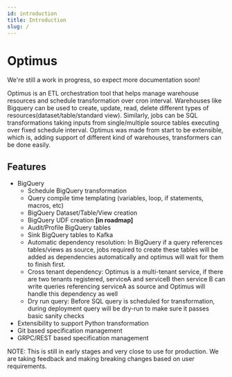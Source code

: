 ```yaml
---
id: introduction
title: Introduction
slug: /
---
```


# Optimus

We're still a work in progress, so expect more documentation soon!

Optimus is an ETL orchestration tool that helps manage warehouse resources and 
schedule transformation over cron interval. Warehouses like Bigquery can be used
to create, update, read, delete different types of resources(dataset/table/standard view).
Similarly, jobs can be SQL transformations taking inputs from single/multiple
source tables executing over fixed schedule interval. Optimus was made from start
to be extensible, which is, adding support of different kind of warehouses, 
transformers can be done easily.

## Features
- BigQuery
  - Schedule BigQuery transformation
  - Query compile time templating (variables, loop, if statements, macros, etc)
  - BigQuery Dataset/Table/View creation
  - BigQuery UDF creation **[in roadmap]**
  - Audit/Profile BigQuery tables
  - Sink BigQuery tables to Kafka
  - Automatic dependency resolution: In BigQuery if a query references
    tables/views as source, jobs required to create these tables will be added
    as dependencies automatically and optimus will wait for them to finish first.
  - Cross tenant dependency: Optimus is a multi-tenant service, if there are two
    tenants registered, serviceA and serviceB then service B can write queries
    referencing serviceA as source and Optimus will handle this dependency as well
  - Dry run query: Before SQL query is scheduled for transformation, during 
    deployment query will be dry-run to make sure it passes basic sanity 
    checks
- Extensibility to support Python transformation
- Git based specification management
- GRPC/REST based specification management
  
NOTE: This is still in early stages and very close to use for production.
We are taking feedback and making breaking changes based on user requirements.